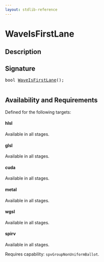 ```yaml
---
layout: stdlib-reference
---
```


# WaveIsFirstLane

## Description





## Signature 

<pre>
<span class="code_keyword">bool</span> <a href=".html">WaveIsFirstLane</a>();

</pre>

## Availability and Requirements

Defined for the following targets:

#### hlsl
Available in all stages.

#### glsl
Available in all stages.

#### cuda
Available in all stages.

#### metal
Available in all stages.

#### wgsl
Available in all stages.

#### spirv
Available in all stages.

Requires capability: `spvGroupNonUniformBallot`.


